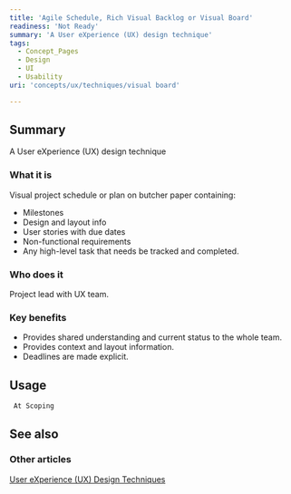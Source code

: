 ```yaml
---
title: 'Agile Schedule, Rich Visual Backlog or Visual Board'
readiness: 'Not Ready'
summary: 'A User eXperience (UX) design technique'
tags:
  - Concept_Pages
  - Design
  - UI
  - Usability
uri: 'concepts/ux/techniques/visual board'

---
```

## Summary

A User eXperience (UX) design technique

### What it is

Visual project schedule or plan on butcher paper containing:

-   Milestones
-   Design and layout info
-   User stories with due dates
-   Non-functional requirements
-   Any high-level task that needs be tracked and completed.

### Who does it

Project lead with UX team.

### Key benefits

-   Provides shared understanding and current status to the whole team.
-   Provides context and layout information.
-   Deadlines are made explicit.

## Usage

     At Scoping

## See also

### Other articles

[User eXperience (UX) Design Techniques](/concepts/ux/techniques)
